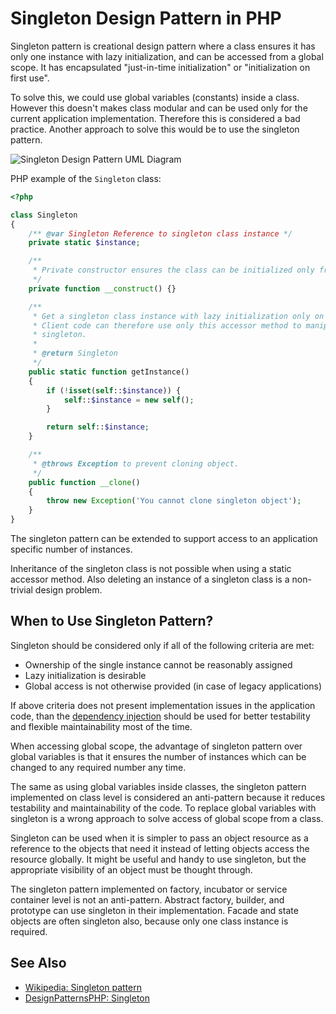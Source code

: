 # Singleton Design Pattern in PHP

Singleton pattern is creational design pattern where a class ensures it has only
one instance with lazy initialization, and can be accessed from a global scope.
It has encapsulated "just-in-time initialization" or "initialization on first use".

To solve this, we could use global variables (constants) inside a class. However
this doesn't makes class modular and can be used only for the current application
implementation. Therefore this is considered a bad practice. Another approach to
solve this would be to use the singleton pattern.

![Singleton Design Pattern UML Diagram](https://raw.githubusercontent.com/php-earth/PHP.earth/master/assets/images/oop/design-patterns/creational/singleton.png "Singleton Design Pattern UML Diagram")

PHP example of the `Singleton` class:

```php
<?php

class Singleton
{
    /** @var Singleton Reference to singleton class instance */
    private static $instance;

    /**
     * Private constructor ensures the class can be initialized only from itself.
     */
    private function __construct() {}

    /**
     * Get a singleton class instance with lazy initialization only on first call.
     * Client code can therefore use only this accessor method to manipulate the
     * singleton.
     *
     * @return Singleton
     */
    public static function getInstance()
    {
        if (!isset(self::$instance)) {
            self::$instance = new self();
        }

        return self::$instance;
    }

    /**
     * @throws Exception to prevent cloning object.
     */
    public function __clone()
    {
        throw new Exception('You cannot clone singleton object');
    }
}
```

The singleton pattern can be extended to support access to an application specific
number of instances.

Inheritance of the singleton class is not possible when using a static accessor
method. Also deleting an instance of a singleton class is a non-trivial design
problem.

## When to Use Singleton Pattern?

Singleton should be considered only if all of the following criteria are met:

* Ownership of the single instance cannot be reasonably assigned
* Lazy initialization is desirable
* Global access is not otherwise provided (in case of legacy applications)

If above criteria does not present implementation issues in the application code,
than the [dependency injection](/oop/design-patterns/dependency-injection.md)
should be used for better testability and flexible maintainability most of the
time.

When accessing global scope, the advantage of singleton pattern over global
variables is that it ensures the number of instances which can be changed to
any required number any time.

The same as using global variables inside classes, the singleton pattern
implemented on class level is considered an anti-pattern because it reduces
testability and maintainability of the code. To replace global variables with
singleton is a wrong approach to solve access of global scope from a class.

Singleton can be used when it is simpler to pass an object resource as a reference
to the objects that need it instead of letting objects access the resource
globally. It might be useful and handy to use singleton, but the appropriate
visibility of an object must be thought through.

The singleton pattern implemented on factory, incubator or service container
level is not an anti-pattern. Abstract factory, builder, and prototype can use
singleton in their implementation. Facade and state objects are often singleton
also, because only one class instance is required.

## See Also

* [Wikipedia: Singleton pattern](https://en.wikipedia.org/wiki/Singleton_pattern)
* [DesignPatternsPHP: Singleton](https://designpatternsphp.readthedocs.io/en/latest/Creational/Singleton/README.html)
